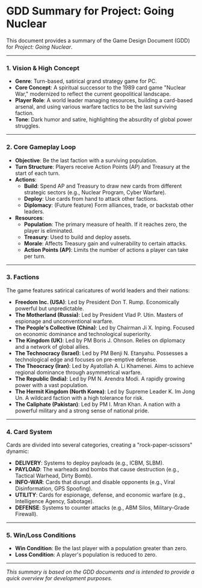 # GDD Summary for Project: Going Nuclear

This document provides a summary of the Game Design Document (GDD) for *Project: Going Nuclear*.

---

### **1. Vision & High Concept**

*   **Genre**: Turn-based, satirical grand strategy game for PC.
*   **Core Concept**: A spiritual successor to the 1989 card game "Nuclear War," modernized to reflect the current geopolitical landscape.
*   **Player Role**: A world leader managing resources, building a card-based arsenal, and using various warfare tactics to be the last surviving faction.
*   **Tone**: Dark humor and satire, highlighting the absurdity of global power struggles.

---

### **2. Core Gameplay Loop**

*   **Objective**: Be the last faction with a surviving population.
*   **Turn Structure**: Players receive Action Points (AP) and Treasury at the start of each turn.
*   **Actions**:
    *   **Build**: Spend AP and Treasury to draw new cards from different strategic sectors (e.g., Nuclear Program, Cyber Warfare).
    *   **Deploy**: Use cards from hand to attack other factions.
    *   **Diplomacy**: (Future feature) Form alliances, trade, or backstab other leaders.
*   **Resources**:
    *   **Population**: The primary measure of health. If it reaches zero, the player is eliminated.
    *   **Treasury**: Used to build and deploy assets.
    *   **Morale**: Affects Treasury gain and vulnerability to certain attacks.
    *   **Action Points (AP)**: Limits the number of actions a player can take per turn.

---

### **3. Factions**

The game features satirical caricatures of world leaders and their nations:

*   **Freedom Inc. (USA)**: Led by President Don T. Rump. Economically powerful but unpredictable.
*   **The Motherland (Russia)**: Led by President Vlad P. Utin. Masters of espionage and unconventional warfare.
*   **The People's Collective (China)**: Led by Chairman Ji X. Inping. Focused on economic dominance and technological superiority.
*   **The Kingdom (UK)**: Led by PM Boris J. Ohnson. Relies on diplomacy and a network of global allies.
*   **The Technocracy (Israel)**: Led by PM Benji N. Etanyahu. Possesses a technological edge and focuses on pre-emptive defense.
*   **The Theocracy (Iran)**: Led by Ayatollah A. Li Khamenei. Aims to achieve regional dominance through asymmetrical warfare.
*   **The Republic (India)**: Led by PM N. Arendra Modi. A rapidly growing power with a vast population.
*   **The Hermit Kingdom (North Korea)**: Led by Supreme Leader K. Im Jong Un. A wildcard faction with a high tolerance for risk.
*   **The Caliphate (Pakistan)**: Led by PM I. Mran Khan. A nation with a powerful military and a strong sense of national pride.

---

### **4. Card System**

Cards are divided into several categories, creating a "rock-paper-scissors" dynamic:

*   **DELIVERY**: Systems to deploy payloads (e.g., ICBM, SLBM).
*   **PAYLOAD**: The warheads and bombs that cause destruction (e.g., Tactical Warhead, Dirty Bomb).
*   **INFO-WAR**: Cards that disrupt and disable opponents (e.g., Viral Disinformation, GPS Spoofing).
*   **UTILITY**: Cards for espionage, defense, and economic warfare (e.g., Intelligence Agency, Sabotage).
*   **DEFENSE**: Systems to counter attacks (e.g., ABM Silos, Military-Grade Firewall).

---

### **5. Win/Loss Conditions**

*   **Win Condition**: Be the last player with a population greater than zero.
*   **Loss Condition**: A player's population is reduced to zero.

---

*This summary is based on the GDD documents and is intended to provide a quick overview for development purposes.*
